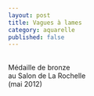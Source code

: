 ```yaml
---
layout: post
title: Vagues à lames
category: aquarelle
published: false
---
```

<br>
Médaille de bronze
<br>
au Salon de La Rochelle
<br>
(mai 2012)